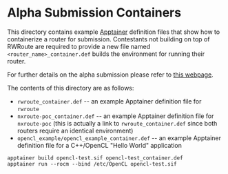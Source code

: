# Alpha Submission Containers

This directory contains example [Apptainer](https://apptainer.org/docs/user/latest/)
definition files that show how to containerize a router for submission.
Contestants not building on top of RWRoute are required to provide a new file named `<router_name>_container.def`
builds the environment for running their router.

For further details on the alpha submission please refer to
[this webpage](https://xilinx.github.io/fpga24_routing_contest/alpha_submission.html).

The contents of this directory are as follows:

* `rwroute_container.def` -- an example Apptainer definition file for `rwroute`
* `nxroute-poc_container.def` -- an example Apptainer definition file for `nxroute-poc` (this is actually a link to `rwroute_container.def` since both routers require an identical environment)
* `opencl_example/opencl_example_container.def` -- an example Apptainer definition file for a C++/OpenCL "Hello World" application




`apptainer build opencl-test.sif opencl-test_container.def`  
`apptainer run --rocm --bind /etc/OpenCL opencl-test.sif`
